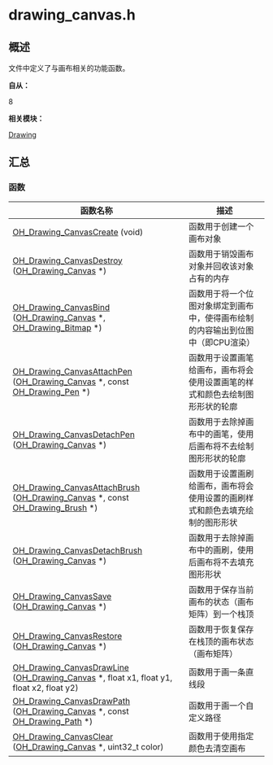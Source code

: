 # drawing_canvas.h


## 概述

文件中定义了与画布相关的功能函数。

**自从：**

8

**相关模块：**

[Drawing](_drawing.md)


## 汇总


### 函数

| 函数名称 | 描述 |
| -------- | -------- |
| [OH_Drawing_CanvasCreate](_drawing.md#ohdrawingcanvascreate) (void) | 函数用于创建一个画布对象 |
| [OH_Drawing_CanvasDestroy](_drawing.md#ohdrawingcanvasdestroy) ([OH_Drawing_Canvas](_drawing.md#ohdrawingcanvas) \*) | 函数用于销毁画布对象并回收该对象占有的内存 |
| [OH_Drawing_CanvasBind](_drawing.md#ohdrawingcanvasbind) ([OH_Drawing_Canvas](_drawing.md#ohdrawingcanvas) \*, [OH_Drawing_Bitmap](_drawing.md#ohdrawingbitmap) \*) | 函数用于将一个位图对象绑定到画布中，使得画布绘制的内容输出到位图中（即CPU渲染） |
| [OH_Drawing_CanvasAttachPen](_drawing.md#ohdrawingcanvasattachpen) ([OH_Drawing_Canvas](_drawing.md#ohdrawingcanvas) \*, const [OH_Drawing_Pen](_drawing.md#ohdrawingpen) \*) | 函数用于设置画笔给画布，画布将会使用设置画笔的样式和颜色去绘制图形形状的轮廓 |
| [OH_Drawing_CanvasDetachPen](_drawing.md#ohdrawingcanvasdetachpen) ([OH_Drawing_Canvas](_drawing.md#ohdrawingcanvas) \*) | 函数用于去除掉画布中的画笔，使用后画布将不去绘制图形形状的轮廓 |
| [OH_Drawing_CanvasAttachBrush](_drawing.md#ohdrawingcanvasattachbrush) ([OH_Drawing_Canvas](_drawing.md#ohdrawingcanvas) \*, const [OH_Drawing_Brush](_drawing.md#ohdrawingbrush) \*) | 函数用于设置画刷给画布，画布将会使用设置的画刷样式和颜色去填充绘制的图形形状 |
| [OH_Drawing_CanvasDetachBrush](_drawing.md#ohdrawingcanvasdetachbrush) ([OH_Drawing_Canvas](_drawing.md#ohdrawingcanvas) \*) | 函数用于去除掉画布中的画刷，使用后画布将不去填充图形形状 |
| [OH_Drawing_CanvasSave](_drawing.md#ohdrawingcanvassave) ([OH_Drawing_Canvas](_drawing.md#ohdrawingcanvas) \*) | 函数用于保存当前画布的状态（画布矩阵）到一个栈顶 |
| [OH_Drawing_CanvasRestore](_drawing.md#ohdrawingcanvasrestore) ([OH_Drawing_Canvas](_drawing.md#ohdrawingcanvas) \*) | 函数用于恢复保存在栈顶的画布状态（画布矩阵） |
| [OH_Drawing_CanvasDrawLine](_drawing.md#ohdrawingcanvasdrawline) ([OH_Drawing_Canvas](_drawing.md#ohdrawingcanvas) \*, float x1, float y1, float x2, float y2) | 函数用于画一条直线段 |
| [OH_Drawing_CanvasDrawPath](_drawing.md#ohdrawingcanvasdrawpath) ([OH_Drawing_Canvas](_drawing.md#ohdrawingcanvas) \*, const [OH_Drawing_Path](_drawing.md#ohdrawingpath) \*) | 函数用于画一个自定义路径 |
| [OH_Drawing_CanvasClear](_drawing.md#ohdrawingcanvasclear) ([OH_Drawing_Canvas](_drawing.md#ohdrawingcanvas) \*, uint32_t color) | 函数用于使用指定颜色去清空画布 |
